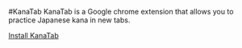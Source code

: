 #KanaTab
KanaTab is a Google chrome extension that allows you to practice Japanese kana
in new tabs.

[Install KanaTab](https://chrome.google.com/webstore/detail/kana-tab/mpcdgnhoopfipjmfiadfofkkgeghfchn)
